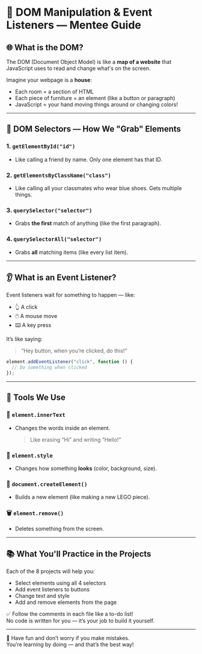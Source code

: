 # 🧠 DOM Manipulation & Event Listeners — Mentee Guide

## 🌐 What is the DOM?

The DOM (Document Object Model) is like a **map of a website** that JavaScript uses to read and change what's on the screen.

Imagine your webpage is a **house**:

- Each room = a section of HTML
- Each piece of furniture = an element (like a button or paragraph)
- JavaScript = your hand moving things around or changing colors!

---

## 🔎 DOM Selectors — How We "Grab" Elements

### 1. `getElementById("id")`

- Like calling a friend by name. Only one element has that ID.

### 2. `getElementsByClassName("class")`

- Like calling all your classmates who wear blue shoes. Gets multiple things.

### 3. `querySelector("selector")`

- Grabs **the first** match of anything (like the first paragraph).

### 4. `querySelectorAll("selector")`

- Grabs **all** matching items (like every list item).

---

## 👂 What is an Event Listener?

Event listeners wait for something to happen — like:

- 👆 A click
- 🖱️ A mouse move
- ⌨️ A key press

It’s like saying:

> “Hey button, when you’re clicked, do this!”

```js
element.addEventListener("click", function () {
  // Do something when clicked
});
```

---

## 🧰 Tools We Use

### 📝 `element.innerText`

- Changes the words inside an element.
  > Like erasing “Hi” and writing “Hello!”

### 🎨 `element.style`

- Changes how something **looks** (color, background, size).

### 🧱 `document.createElement()`

- Builds a new element (like making a new LEGO piece).

### 🗑️ `element.remove()`

- Deletes something from the screen.

---

## 📚 What You'll Practice in the Projects

Each of the 8 projects will help you:

- Select elements using all 4 selectors
- Add event listeners to buttons
- Change text and style
- Add and remove elements from the page

✅ Follow the comments in each file like a to-do list!  
No code is written for you — it’s your job to build it yourself.

---

🌟 Have fun and don’t worry if you make mistakes.  
You’re learning by doing — and that’s the best way!